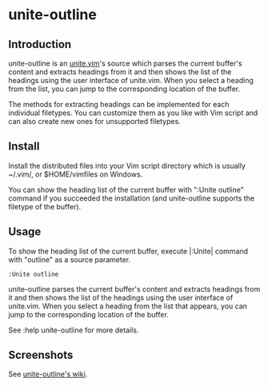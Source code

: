 # unite-outline

## Introduction

unite-outline is an [unite.vim](http://github.com/Shougo/unite.vim)'s source
which parses the current buffer's content and extracts headings from it and
then shows the list of the headings using the user interface of unite.vim.
When you select a heading from the list, you can jump to the corresponding
location of the buffer.

The methods for extracting headings can be implemented for each individual
filetypes. You can customize them as you like with Vim script and can also
create new ones for unsupported filetypes.

## Install

Install the distributed files into your Vim script directory which is usually
~/.vim/, or $HOME/vimfiles on Windows.

You can show the heading list of the current buffer with ":Unite outline"
command if you succeeded the installation (and unite-outline supports the
filetype of the buffer).

## Usage

To show the heading list of the current buffer, execute |:Unite| command with
"outline" as a source parameter.

    :Unite outline

unite-outline parses the current buffer's content and extracts headings from
it and then shows the list of the headings using the user interface of
unite.vim. When you select a heading from the list that appears, you can jump
to the corresponding location of the buffer.

See :help unite-outline for more details.


## Screenshots

See [unite-outline's wiki](http://github.com/h1mesuke/unite-outline/wiki).

